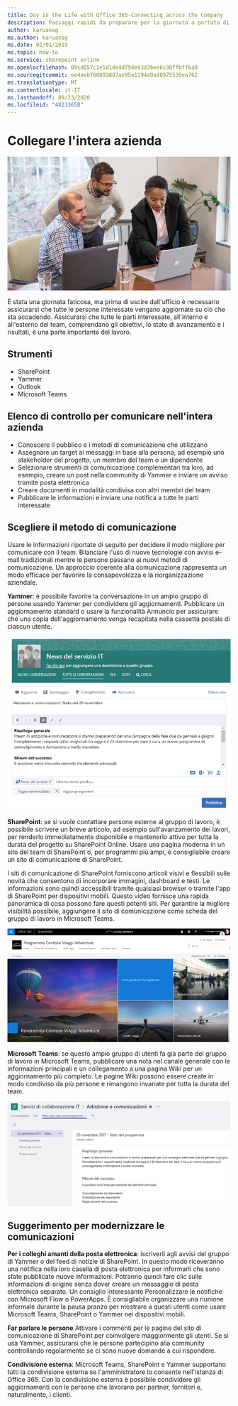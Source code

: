 ```yaml
---
title: Day in the Life with Office 365-Connecting across the Company
description: Passaggi rapidi da preparare per la giornata a portata di mano con Office 365
author: karuanag
ms.author: karuanag
ms.date: 02/01/2019
ms.topic: how-to
ms.service: sharepoint online
ms.openlocfilehash: 09cd657c1e5d1de4d794e03d36ee6c38ffbff6a0
ms.sourcegitcommit: ee4aebf60893887ae95a1294a9ad8975539ea762
ms.translationtype: MT
ms.contentlocale: it-IT
ms.lasthandoff: 09/23/2020
ms.locfileid: "48233658"
---
```

# <a name="connecting-across-the-company"></a>Collegare l'intera azienda

![Connettersi visualmente](media/ditl_crosscompany.png)

È stata una giornata faticosa, ma prima di uscire dall'ufficio è necessario assicurarsi che tutte le persone interessate vengano aggiornate su ciò che sta accadendo. Assicurarsi che tutte le parti interessate, all'interno e all'esterno del team, comprendano gli obiettivi, lo stato di avanzamento e i risultati, è una parte importante del lavoro.  

## <a name="tools"></a>Strumenti
- SharePoint
- Yammer
- Outlook
- Microsoft Teams 

## <a name="checklist-for-communicating-across-the-company"></a>Elenco di controllo per comunicare nell'intera azienda
- Conoscere il pubblico e i metodi di comunicazione che utilizzano
- Assegnare un target ai messaggi in base alla persona, ad esempio uno stakeholder del progetto, un membro del team o un dipendente
- Selezionare strumenti di comunicazione complementari tra loro, ad esempio, creare un post nella community di Yammer e inviare un avviso tramite posta elettronica 
- Creare documenti in modalità condivisa con altri membri del team
- Pubblicare le informazioni e inviare una notifica a tutte le parti interessate 
 
## <a name="select-your-communication-method"></a>Scegliere il metodo di comunicazione
Usare le informazioni riportate di seguito per decidere il modo migliore per comunicare con il team. Bilanciare l'uso di nuove tecnologie con avvisi e-mail tradizionali mentre le persone passano ai nuovi metodi di comunicazione. Un approccio coerente alla comunicazione rappresenta un modo efficace per favorire la consapevolezza e la riorganizzazione aziendale. 

**Yammer**: è possibile favorire la conversazione in un ampio gruppo di persone usando Yammer per condividere gli aggiornamenti. Pubblicare un aggiornamento standard o usare la funzionalità Annuncio per assicurare che una copia dell'aggiornamento venga recapitata nella cassetta postale di ciascun utente. 

![Post sui social media](media/ditl_IT-Service-News.png)

**SharePoint**: se si vuole contattare persone esterne al gruppo di lavoro, è possibile scrivere un breve articolo, ad esempio sull'avanzamento dei lavori, per renderlo immediatamente disponibile e mantenerlo attivo per tutta la durata del progetto su SharePoint Online. Usare una pagina moderna in un sito del team di SharePoint o, per programmi più ampi, è consigliabile creare un sito di comunicazione di SharePoint. 

I siti di comunicazione di SharePoint forniscono articoli visivi e flessibili sulle novità che consentono di incorporare immagini, dashboard e testi. Le informazioni sono quindi accessibili tramite qualsiasi browser o tramite l'app di SharePoint per dispositivi mobili. Questo video fornisce una rapida panoramica di cosa possono fare questi potenti siti. Per garantire la migliore visibilità possibile, aggiungere il sito di comunicazione come scheda del gruppo di lavoro in Microsoft Teams.

![Esempio di sito di comunicazione in SharePoint Online](media/ditl_Comm-Site.png)

**Microsoft Teams**: se questo ampio gruppo di utenti fa già parte del gruppo di lavoro in Microsoft Teams, pubblicare una nota nel canale generale con le informazioni principali e un collegamento a una pagina Wiki per un aggiornamento più completo.  Le pagine Wiki possono essere create in modo condiviso da più persone e rimangono invariate per tutta la durata del team. 

![Schermata di una pagina Wiki in Microsoft Teams](media/ditl_Teams-Wiki.png)

## <a name="tip-to-modernize-your-communication"></a>Suggerimento per modernizzare le comunicazioni

**Per i colleghi amanti della posta elettronica**: iscriverli agli avvisi del gruppo di Yammer o del feed di notizie di SharePoint.  In questo modo riceveranno una notifica nella loro casella di posta elettronica per informarli che sono state pubblicate nuove informazioni. Potranno quindi fare clic sulle informazioni di origine senza dover creare un messaggio di posta elettronica separato.  Un consiglio interessante  Personalizzare le notifiche con Microsoft Flow o PowerApps. È consigliabile organizzare una riunione informale durante la pausa pranzo per mostrare a questi utenti come usare Microsoft Teams, SharePoint o Yammer nei dispositivi mobili. 

**Far parlare le persone** Attivare i commenti per le pagine del sito di comunicazione di SharePoint per coinvolgere maggiormente gli utenti.  Se si usa Yammer, assicurarsi che le persone partecipino alla community controllando regolarmente se ci sono nuove domande a cui rispondere. 

**Condivisione esterna**: Microsoft Teams, SharePoint e Yammer supportano tutti la condivisione esterna se l'amministratore lo consente nell'istanza di Office 365.  Con la condivisione esterna è possibile condividere gli aggiornamenti con le persone che lavorano per partner, fornitori e, naturalmente, i clienti.